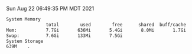 Sun Aug 22 06:49:35 PM MDT 2021
```bash
System Memory
               total        used        free      shared  buff/cache   available
Mem:           7.7Gi       636Mi       5.4Gi       8.0Mi       1.7Gi       6.7Gi
Swap:          7.6Gi       133Mi       7.5Gi
System Storage
639M	.
```
```bash
